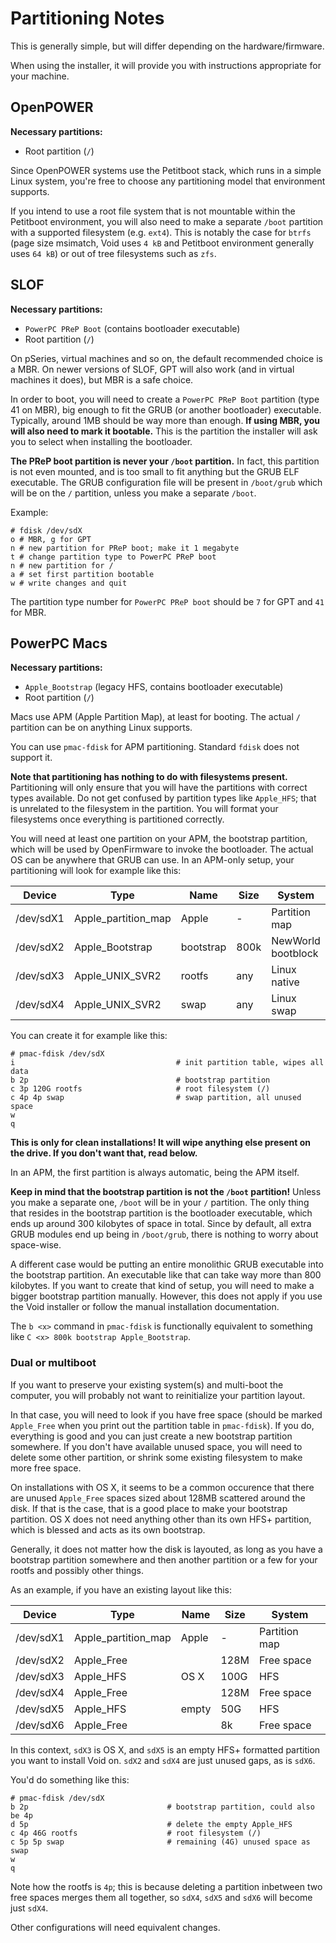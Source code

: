 # Partitioning Notes

This is generally simple, but will differ depending on the hardware/firmware.

When using the installer, it will provide you with instructions appropriate
for your machine.

## OpenPOWER

**Necessary partitions:**

- Root partition (`/`)

Since OpenPOWER systems use the Petitboot stack, which runs in a simple Linux
system, you're free to choose any partitioning model that environment supports.

If you intend to use a root file system that is not mountable within the
Petitboot environment, you will also need to make a separate `/boot` partition
with a supported filesystem (e.g. `ext4`). This is notably the case for `btrfs`
(page size msimatch, Void uses `4 kB` and Petitboot environment generally uses
`64 kB`) or out of tree filesystems such as `zfs`.

## SLOF

**Necessary partitions:**

- `PowerPC PReP Boot` (contains bootloader executable)
- Root partition (`/`)

On pSeries, virtual machines and so on, the default recommended choice is a
MBR. On newer versions of SLOF, GPT will also work (and in virtual machines
it does), but MBR is a safe choice.

In order to boot, you will need to create a `PowerPC PReP Boot` partition
(type 41 on MBR), big enough to fit the GRUB (or another bootloader) executable.
Typically, around 1MB should be way more than enough. **If using MBR, you will
also need to mark it bootable.** This is the partition the installer will ask
you to select when installing the bootloader.

**The PReP boot partition is never your `/boot` partition.** In fact, this
partition is not even mounted, and is too small to fit anything but the GRUB
ELF executable. The GRUB configuration file will be present in `/boot/grub`
which will be on the `/` partition, unless you make a separate `/boot`.

Example:

```
# fdisk /dev/sdX
o # MBR, g for GPT
n # new partition for PReP boot; make it 1 megabyte
t # change partition type to PowerPC PReP boot
n # new partition for /
a # set first partition bootable
w # write changes and quit
```

The partition type number for `PowerPC PReP boot` should be `7` for GPT and
`41` for MBR.

## PowerPC Macs

**Necessary partitions:**

- `Apple_Bootstrap` (legacy HFS, contains bootloader executable)
- Root partition (`/`)

Macs use APM (Apple Partition Map), at least for booting. The actual `/`
partition can be on anything Linux supports.

You can use `pmac-fdisk` for APM partitioning. Standard `fdisk` does not support it.

**Note that partitioning has nothing to do with filesystems present.**
Partitioning will only ensure that you will have the partitions with correct
types available. Do not get confused by partition types like `Apple_HFS`;
that is unrelated to the filesystem in the partition. You will format your
filesystems once everything is partitioned correctly.

You will need at least one partition on your APM, the bootstrap partition,
which will be used by OpenFirmware to invoke the bootloader. The actual OS
can be anywhere that GRUB can use. In an APM-only setup, your partitioning
will look for example like this:

| Device    | Type                | Name      | Size | System             |
| --------- | ------------------- | --------- | ---- | ------------------ |
| /dev/sdX1 | Apple_partition_map | Apple     | -    | Partition map      |
| /dev/sdX2 | Apple_Bootstrap     | bootstrap | 800k | NewWorld bootblock |
| /dev/sdX3 | Apple_UNIX_SVR2     | rootfs    | any  | Linux native       |
| /dev/sdX4 | Apple_UNIX_SVR2     | swap      | any  | Linux swap         |

You can create it for example like this:

```
# pmac-fdisk /dev/sdX
i                                    # init partition table, wipes all data
b 2p                                 # bootstrap partition
c 3p 120G rootfs                     # root filesystem (/)
c 4p 4p swap                         # swap partition, all unused space
w
q
```

**This is only for clean installations! It will wipe anything else present
on the drive. If you don't want that, read below.**

In an APM, the first partition is always automatic, being the APM itself.

**Keep in mind that the bootstrap partition is not the `/boot` partition!**
Unless you make a separate one, `/boot` will be in your `/` partition. The only
thing that resides in the bootstrap partition is the bootloader executable,
which ends up around 300 kilobytes of space in total. Since by default, all
extra GRUB modules end up being in `/boot/grub`, there is nothing to worry
about space-wise.

A different case would be putting an entire monolithic GRUB executable into
the bootstrap partition. An executable like that can take way more than 800
kilobytes. If you want to create that kind of setup, you will need to make
a bigger bootstrap partition manually. However, this does not apply if you
use the Void installer or follow the manual installation documentation.

The `b <x>` command in `pmac-fdisk` is functionally equivalent to something
like `C <x> 800k bootstrap Apple_Bootstrap`.

### Dual or multiboot

If you want to preserve your existing system(s) and multi-boot the computer, you
will probably not want to reinitialize your partition layout.

In that case, you will need to look if you have free space (should be marked
`Apple_Free` when you print out the partition table in `pmac-fdisk`). If you do,
everything is good and you can just create a new bootstrap partition somewhere.
If you don't have available unused space, you will need to delete some other
partition, or shrink some existing filesystem to make more free space.

On installations with OS X, it seems to be a common occurence that there are
unused `Apple_Free` spaces sized about 128MB scattered around the disk. If that
is the case, that is a good place to make your bootstrap partition. OS X does not
need anything other than its own HFS+ partition, which is blessed and acts as its
own bootstrap.

Generally, it does not matter how the disk is layouted, as long as you have a
bootstrap partition somewhere and then another partition or a few for your rootfs
and possibly other things.

As an example, if you have an existing layout like this:

| Device    | Type                | Name      | Size | System             |
| --------- | ------------------- | --------- | ---- | ------------------ |
| /dev/sdX1 | Apple_partition_map | Apple     | -    | Partition map      |
| /dev/sdX2 | Apple_Free          |           | 128M | Free space         |
| /dev/sdX3 | Apple_HFS           | OS X      | 100G | HFS                |
| /dev/sdX4 | Apple_Free          |           | 128M | Free space         |
| /dev/sdX5 | Apple_HFS           | empty     | 50G  | HFS                |
| /dev/sdX6 | Apple_Free          |           | 8k   | Free space         |

In this context, `sdX3` is OS X, and `sdX5` is an empty HFS+ formatted partition
you want to install Void on. `sdX2` and `sdX4` are just unused gaps, as is `sdX6`.

You'd do something like this:

```
# pmac-fdisk /dev/sdX
b 2p                               # bootstrap partition, could also be 4p
d 5p                               # delete the empty Apple_HFS
c 4p 46G rootfs                    # root filesystem (/)
c 5p 5p swap                       # remaining (4G) unused space as swap
w
q
```

Note how the rootfs is `4p`; this is because deleting a partition inbetween two
free spaces merges them all together, so `sdX4`, `sdX5` and `sdX6` will become
just `sdX4`.

Other configurations will need equivalent changes.
